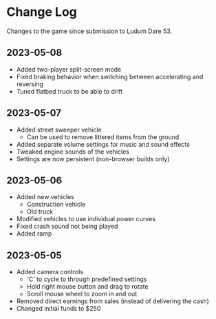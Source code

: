 # Change Log

Changes to the game since submission to Ludum Dare 53.


## 2023-05-08

- Added two-player split-screen mode
- Fixed braking behavior when switching between accelerating and reversing
- Tuned flatbed truck to be able to drift


## 2023-05-07

- Added street sweeper vehicle
    - Can be used to remove littered items from the ground
- Added separate volume settings for music and sound effects
- Tweaked engine sounds of the vehicles
- Settings are now persistent (non-browser builds only)


## 2023-05-06

- Added new vehicles
    - Construction vehicle
    - Old truck
- Modified vehicles to use individual power curves
- Fixed crash sound not being played
- Added ramp


## 2023-05-05

- Added camera controls
    - 'C' to cycle to through predefined settings
    - Hold right mouse button and drag to rotate
    - Scroll mouse wheel to zoom in and out
- Removed direct earnings from sales (instead of delivering the cash)
- Changed initial funds to $250

